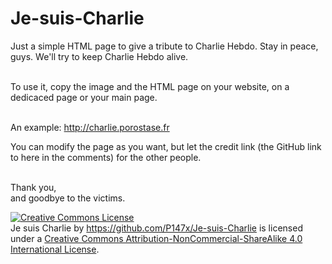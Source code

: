 # Je-suis-Charlie

Just a simple HTML page to give a tribute to Charlie Hebdo.
Stay in peace, guys. We'll try to keep Charlie Hebdo alive.
<br /><br />

To use it, copy the image and the HTML page on your website, on a dedicaced page or your main page.
<br /><br />

An example: http://charlie.porostase.fr

You can modify the page as you want, but let the credit link (the GitHub link to here in the comments) for the other people.
<br /><br />



Thank you,<br />
and goodbye to the victims.

<a rel="license" href="http://creativecommons.org/licenses/by-nc-sa/4.0/"><img alt="Creative Commons License" style="border-width:0" src="https://i.creativecommons.org/l/by-nc-sa/4.0/88x31.png" /></a><br /><span xmlns:dct="http://purl.org/dc/terms/" href="http://purl.org/dc/dcmitype/Dataset" property="dct:title" rel="dct:type">Je suis Charlie</span> by <a xmlns:cc="http://creativecommons.org/ns#" href="https://github.com/P147x/Je-suis-Charlie" property="cc:attributionName" rel="cc:attributionURL">https://github.com/P147x/Je-suis-Charlie</a> is licensed under a <a rel="license" href="http://creativecommons.org/licenses/by-nc-sa/4.0/">Creative Commons Attribution-NonCommercial-ShareAlike 4.0 International License</a>.

